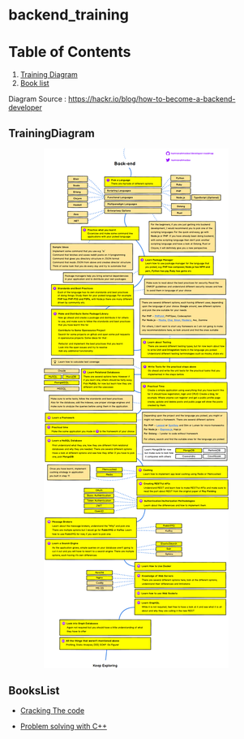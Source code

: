 # backend_training

# Table of Contents

1. [Training Diagram](#TrainingDiagram)
2. [Book list](#BooksList)

Diagram Source : https://hackr.io/blog/how-to-become-a-backend-developer

## TrainingDiagram

<p align="center">
  <img src=".\resources\backend_training_diagram.png" />
</p>

## BooksList

* [Cracking The code](https://drive.google.com/file/d/1XOSOVAl5PsAGwrYoRzcP2EgajlHiiaaV/view?usp=sharing)

* [Problem solving with C++](https://drive.google.com/file/d/1XOSOVAl5PsAGwrYoRzcP2EgajlHiiaaV/view?usp=sharing)
